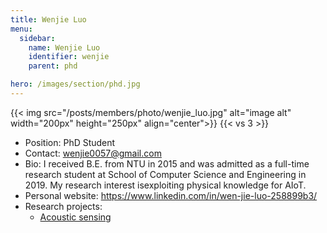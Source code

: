 ```yaml
---
title: Wenjie Luo
menu:
  sidebar:
    name: Wenjie Luo
    identifier: wenjie
    parent: phd

hero: /images/section/phd.jpg
---
```

{{< img src="/posts/members/photo/wenjie_luo.jpg" alt="image alt" width="200px" height="250px" align="center">}}
{{< vs 3 >}}

- Position: PhD Student
- Contact: wenjie0057@gmail.com
- Bio: I received B.E. from NTU in 2015 and was admitted as a full-time research student at School of Computer Science and Engineering in 2019. My research interest isexploiting physical knowledge for AIoT.
- Personal website: https://www.linkedin.com/in/wen-jie-luo-258899b3/
- Research projects:
  - [Acoustic sensing](research/acoustic_image/)
